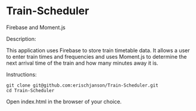 # Train-Scheduler
Firebase and Moment.js

Description:

This application uses Firebase to store train timetable data. It allows a user to enter train times and frequencies and uses Moment.js to determine the next arrival time of the train and how many minutes away it is.

Instructions:
```
git clone git@github.com:erischjanson/Train-Scheduler.git
cd Train-Scheduler
```
Open index.html in the browser of your choice.

